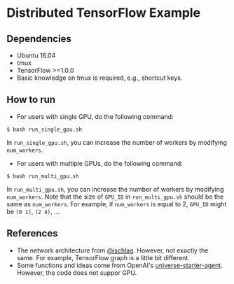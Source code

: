 # Distributed TensorFlow Example

## Dependencies
* Ubuntu 16.04
* tmux
* TensorFlow >=1.0.0
* Basic knowledge on tmux is required, e.g., shortcut keys.

## How to run
* For users with single GPU, do the following command:
```
$ bash run_single_gpu.sh
```
In `run_single_gpu.sh`, you can increase the number of workers by modifying `num_workers`.

* For users with multiple GPUs, do the following command:
```
$ bash run_multi_gpu.sh
```
In `run_multi_gpu.sh`, you can increase the number of workers by modifying `num_workers`.
Note that the size of `GPU_ID` in `run_multi_gpu.sh` should be the same as `num_workers`.
For example, if `num_workers` is equal to 2, `GPU_ID` might be `(0 1)`, `(2 4)`, ...

## References
* The network architecture from [@ischlag](https://github.com/ischlag/distributed-tensorflow-example). However, not exactly the same. For example, TensorFlow graph is a little bit different.
* Some functions and ideas come from OpenAI's [universe-starter-agent](https://github.com/openai/universe-starter-agent). However, the code does not suppor GPU. 

